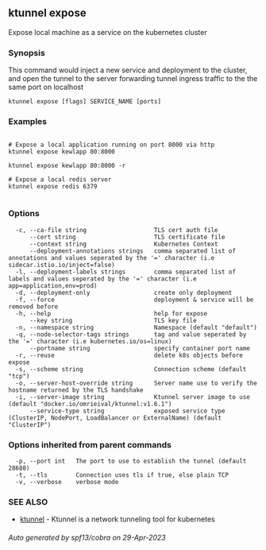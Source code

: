 ## ktunnel expose

Expose local machine as a service on the kubernetes cluster

### Synopsis

This command would inject a new service and deployment to the cluster, and open the tunnel to the server 
			forwarding tunnel ingress traffic to the the same port on localhost

```
ktunnel expose [flags] SERVICE_NAME [ports]
```

### Examples

```

# Expose a local application running on port 8000 via http
ktunnel expose kewlapp 80:8000

ktunnel expose kewlapp 80:8000 -r
			  
# Expose a local redis server
ktunnel expose redis 6379
              
```

### Options

```
  -c, --ca-file string                   TLS cert auth file
      --cert string                      TLS certificate file
      --context string                   Kubernetes Context
      --deployment-annotations strings   comma separated list of annotations and values seperated by the '=' character (i.e sidecar.istio.io/inject=false)
  -l, --deployment-labels strings        comma separated list of labels and values seperated by the '=' character (i.e app=application,env=prod)
  -d, --deployment-only                  create only deployment
  -f, --force                            deployment & service will be removed before
  -h, --help                             help for expose
      --key string                       TLS key file
  -n, --namespace string                 Namespace (default "default")
  -q, --node-selector-tags strings       tag and value seperated by the '=' character (i.e kubernetes.io/os=linux)
      --portname string                  specify container port name
  -r, --reuse                            delete k8s objects before expose
  -s, --scheme string                    Connection scheme (default "tcp")
  -o, --server-host-override string      Server name use to verify the hostname returned by the TLS handshake
  -i, --server-image string              Ktunnel server image to use (default "docker.io/omrieival/ktunnel:v1.6.1")
      --service-type string              exposed service type (ClusterIP, NodePort, LoadBalancer or ExternalName) (default "ClusterIP")
```

### Options inherited from parent commands

```
  -p, --port int   The port to use to establish the tunnel (default 28688)
  -t, --tls        Connection uses tls if true, else plain TCP
  -v, --verbose    verbose mode
```

### SEE ALSO

* [ktunnel](ktunnel.md)	 - Ktunnel is a network tunneling tool for kubernetes

###### Auto generated by spf13/cobra on 29-Apr-2023
